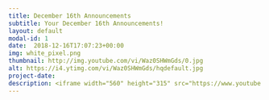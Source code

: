 ```yaml
---
title: December 16th Announcements
subtitle: Your December 16th Announcements!
layout: default
modal-id: 1 
date:  2018-12-16T17:07:23+00:00
img: white_pixel.png
thumbnail: http://img.youtube.com/vi/Waz0SHWmGds/0.jpg
alt: https://i4.ytimg.com/vi/Waz0SHWmGds/hqdefault.jpg
project-date: 
description: <iframe width="560" height="315" src="https://www.youtube.com/embed/Waz0SHWmGds" frameborder="0" allowfullscreen></iframe> 
---
```

